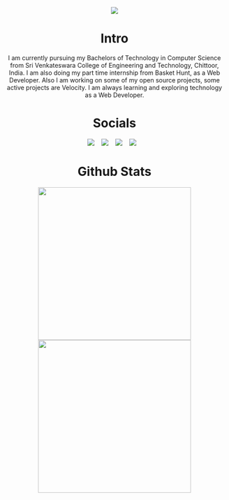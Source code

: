 <p align="center">
  <img src="https://user-images.githubusercontent.com/59523682/183292831-d09023be-75ca-4909-9841-3bbff96a9114.png">
</p>

<h1 align="center"> Intro </h1>

<p align="center">
I am currently pursuing my Bachelors of Technology in Computer Science from Sri Venkateswara College of Engineering and Technology, Chittoor, India. I am also doing my part time internship from Basket Hunt, as a Web Developer.
Also I am working on some of my open source projects, some active projects are Velocity. I am always learning and exploring technology as a Web Developer.
</p>

<h1 align="center"> Socials </h1>

<p align="center">
<img src="https://img.shields.io/badge/github-%23121011.svg?style=for-the-badge&logo=github&logoColor=white)](https://github.com/afrid18">&nbsp;&nbsp;&nbsp;
<img src="https://img.shields.io/badge/Twitter-%231DA1F2.svg?style=for-the-badge&logo=Twitter&logoColor=white)](https://twitter.com/afrid1808">&nbsp;&nbsp;&nbsp;
<img src="https://img.shields.io/badge/Portfolio-%23000000.svg?style=for-the-badge&logo=firefox&logoColor=#FF7139)](https://afridhussain.me">&nbsp;&nbsp;&nbsp;
<img src="https://img.shields.io/badge/linkedin-%230077B5.svg?style=for-the-badge&logo=linkedin&logoColor=white)](linkedin.com/in/afridhussain/">&nbsp;&nbsp;&nbsp;
</p>

<!-- ![visitors](https://visitor-badge.laobi.icu/badge?page_id=afrid18.afrid18) -->

<h1 align="center"> Github Stats </h1>

<p align="center">
<img src="https://github-readme-stats.vercel.app/api?username=afrid18&count_private=true&show_icons=true&theme=dracula" width="350px">
<img src="https://github-readme-streak-stats.herokuapp.com/?user=afrid18" width="350px">
</p>


